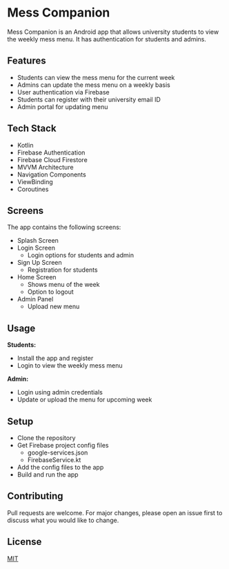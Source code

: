 # Mess Companion

Mess Companion is an Android app that allows university students to view the weekly mess menu. It has authentication for students and admins.

## Features

- Students can view the mess menu for the current week
- Admins can update the mess menu on a weekly basis
- User authentication via Firebase
- Students can register with their university email ID
- Admin portal for updating menu

## Tech Stack

- Kotlin
- Firebase Authentication
- Firebase Cloud Firestore
- MVVM Architecture
- Navigation Components
- ViewBinding
- Coroutines

## Screens

The app contains the following screens:

- Splash Screen
- Login Screen
  - Login options for students and admin
- Sign Up Screen
  - Registration for students 
- Home Screen
  - Shows menu of the week
  - Option to logout
- Admin Panel
  - Upload new menu
  
## Usage  

**Students:**

- Install the app and register
- Login to view the weekly mess menu

**Admin:**

- Login using admin credentials
- Update or upload the menu for upcoming week

## Setup

- Clone the repository
- Get Firebase project config files
  - google-services.json
  - FirebaseService.kt
- Add the config files to the app
- Build and run the app

## Contributing

Pull requests are welcome. For major changes, please open an issue first to discuss what you would like to change.

## License

[MIT](https://choosealicense.com/licenses/mit/)
